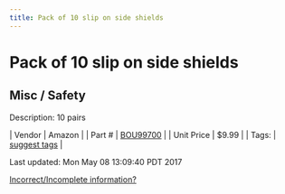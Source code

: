```yaml
---
title: Pack of 10 slip on side shields
---
```


# Pack of 10 slip on side shields
## Misc / Safety
Description: 	10 pairs 

| Vendor | Amazon | 
| Part # | [BOU99700](http://www.amazon.com/Bouton-Slip-On-Sideshields/dp/B002A5DLP4?ie=UTF8&psc=1&redirect=true&ref_=oh_aui_detailpage_o03_s00) | 
| Unit Price | $9.99 | 
| Tags: | [suggest tags](https://docs.google.com/forms/d/e/1FAIpQLSeWyY8v3RgOty-MyWmh9U0iivNYN_molChYyS-0U-o-kOAv_g/viewform) | 

Last updated: Mon May 08 13:09:40 PDT 2017

 [Incorrect/Incomplete information?](https://docs.google.com/forms/d/e/1FAIpQLSeWyY8v3RgOty-MyWmh9U0iivNYN_molChYyS-0U-o-kOAv_g/viewform)